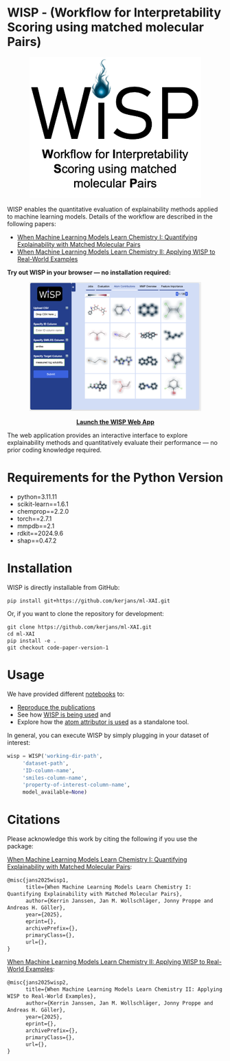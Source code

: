 # WISP - (Workflow for Interpretability Scoring using matched molecular Pairs)

<p align="center">
    <img src="WISP_subtitle.png" alt="WISP" width="400"/>
</p>
<be>

WISP enables the quantitative evaluation of explainability methods applied to machine learning models. Details of the workflow are described in the following papers:
* [When Machine Learning Models Learn Chemistry I: Quantifying Explainability with Matched Molecular Pairs]()
* [When Machine Learning Models Learn Chemistry II: Applying WISP to Real-World Examples]()

**Try out WISP in your browser — no installation required:**

<p align="center">
    <a href="http://www.molecularxai-lab.com/" target="_blank">
        <img src="Web-screenshot.png" alt="WISP_Web" width="400"/>
    </a>
</p>

<p align="center">
    <a href="http://www.molecularxai-lab.com/" target="_blank"><strong>Launch the WISP Web App</strong></a>
</p>

The web application provides an interactive interface to explore explainability methods and quantitatively evaluate their performance — no prior coding knowledge required.

# Requirements for the Python Version
* python=3.11.11
* scikit-learn==1.6.1
* chemprop==2.2.0
* torch==2.7.1
* mmpdb==2.1
* rdkit==2024.9.6
* shap==0.47.2

# Installation

WISP is directly installable from GitHub:

```
pip install git+https://github.com/kerjans/ml-XAI.git
```

Or, if you want to clone the repository for development:

```
git clone https://github.com/kerjans/ml-XAI.git
cd ml-XAI
pip install -e .
git checkout code-paper-version-1
```

# Usage

We have provided different [notebooks](https://github.com/kerjans/ml-XAI/tree/main/notebooks) to:
* [Reproduce the publications](https://github.com/kerjans/ml-XAI/blob/main/notebooks/Reproduce-Paper.ipynb)
* See how [WISP is being used](https://github.com/kerjans/ml-XAI/blob/main/notebooks/examples_wisp.ipynb) and
* Explore how the [atom attributor is used](https://github.com/kerjans/ml-XAI/blob/main/notebooks/examples_atom_attributor.ipynb) as a standalone tool.

In general, you can execute WISP by simply plugging in your dataset of interest:
```python
wisp = WISP('working-dir-path',
     'dataset-path',
     'ID-column-name',
     'smiles-column-name', 
     'property-of-interest-column-name',
     model_available=None)
```

# Citations
Please acknowledge this work by citing the following if you use the package:

[When Machine Learning Models Learn Chemistry I: Quantifying Explainability with Matched Molecular Pairs]():
```
@misc{jans2025wisp1,
      title={When Machine Learning Models Learn Chemistry I: Quantifying Explainability with Matched Molecular Pairs}, 
      author={Kerrin Janssen, Jan M. Wollschläger, Jonny Proppe and Andreas H. Göller},
      year={2025},
      eprint={},
      archivePrefix={},
      primaryClass={},
      url={}, 
}
```
[When Machine Learning Models Learn Chemistry II: Applying WISP to Real-World Examples]():
```
@misc{jans2025wisp2,
      title={When Machine Learning Models Learn Chemistry II: Applying WISP to Real-World Examples}, 
      author={Kerrin Janssen, Jan M. Wollschläger, Jonny Proppe and Andreas H. Göller},
      year={2025},
      eprint={},
      archivePrefix={},
      primaryClass={},
      url={}, 
}
```


